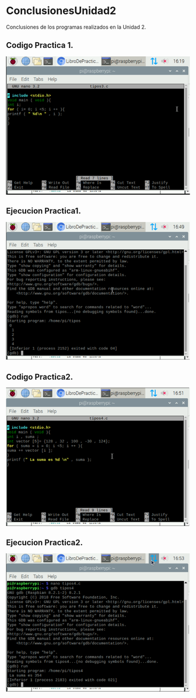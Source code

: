 # ConclusionesUnidad2
Conclusiones de los programas realizados en la Unidad 2.

## Codigo Practica 1.
![](/codigo1.png)

## Ejecucion Practica1.
![](/codigo2.png)

## Codigo Practica2.
![](/codigo3.png)

## Ejecucion Practica2.
![](/codigo4.png)





